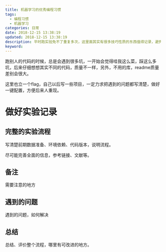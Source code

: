 ```yaml
---
title: 机器学习的优秀编程习惯
tags:
  - 编程习惯
  - 机器学习
categories: 日常
date: 2018-12-15 13:38:19
updated: 2018-12-15 13:38:19
description: 平时跑实验免不了重复多次，这里面其实有很多技巧性质的东西值得记录，避免重复、低效。
keyword:
---
```


跑别人的代码的时候，总是会遇到很多坑，一开始会觉得哇我这么菜，踩这么多坑，后来仔细想想其实不同的代码，质量不一样，另外，不用的库，readme质量差别会很大。

这里也立一个flag，自己以后写一些项目，一定力求把遇到的问题都写清楚，做好一键配置，方便后来人重现。


<!-- more -->


# 做好实验记录

## 完整的实验流程

写清楚前期数据准备、环境依赖、代码版本，说明流程。

尽可能完善全面的信息，参考链接、文献等。

## 备注

需要注意的地方

## 遇到的问题

遇到的问题，如何解决

## 总结

总结、评价整个流程，哪里有可改进的地方。





